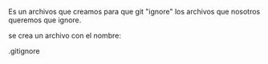 Es un archivos que creamos para que git "ignore" los archivos que nosotros queremos que ignore.

se crea un archivo con el nombre:

.gitignore
